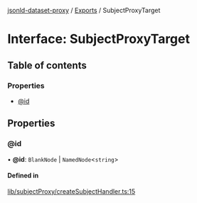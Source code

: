[jsonld-dataset-proxy](../README.md) / [Exports](../modules.md) / SubjectProxyTarget

# Interface: SubjectProxyTarget

## Table of contents

### Properties

- [@id](SubjectProxyTarget.md#@id)

## Properties

### @id

• **@id**: `BlankNode` \| `NamedNode`<`string`\>

#### Defined in

[lib/subjectProxy/createSubjectHandler.ts:15](https://github.com/o-development/jsonld-dataset-proxy/blob/e8dd237/lib/subjectProxy/createSubjectHandler.ts#L15)
